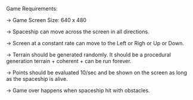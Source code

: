 

Game Requirements:

-> Game Screen Size: 640 x 480

-> Spaceship can move across the screen in all directions.

-> Screen at a constant rate can move to the Left or Righ or Up or Down.

-> Terrain should be generated randomly. It should be a procedural generation terrain + coherent + can be run forever.

-> Points should be evaluated 10/sec and be shown on the screen as long as the spaceship is alive.

-> Game over happens when spaceship hit with obstacles.


